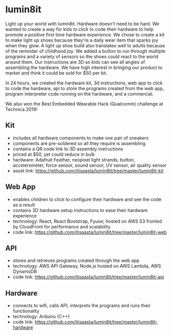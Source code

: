 # lumin8it

Light up your world with lumin8it. Hardware doesn't need to be hard. We wanted to create a way for kids to click to code their hardware to help promote a positive first time hardware experience. We chose to create a kit to make light up shoes because they're a daily wear item that sparks joy when they glow. A light up shoe build also translates well to adults because of the reminder of childhood joy. We added a button to run through multiple programs and a variety of sensors so the shoes could react to the world around them. Our instructions are 3D so kids can see all angles of assembling the hardware. We have high interest in bringing our product to market and think it could be sold for \$50 per kit.

In 24 hours, we created the hardware kit, 3d instructions, web app to click to code the hardware, api to store the programs created from the web app, program interpreter code running on the hardware, and a commercial.

We also won the Best Embedded Wearable Hack (Qualcomm) challenge at Technica 2019!

## Kit

- includes all hardware components to make one pair of sneakers
- components are pre-soldered so all they require is assembling
- contains a QR code link to 3D assembly instructions
- priced at \$50, yet could reduce in bulk
- hardware: Adafruit Feather, neopixel light strands, button, accelerometer, force sensor, sound sensor, UV sensor, air quality sensor
- asset link: https://github.com/itisaasta/lumin8it/tree/master/lumin8it-kit

## Web App

- enables children to click to configure their hardware and see the code as a result
- contains 3D hardware setup instructions to ease their hardware experience
- technology: React, React Bootstrap, Fyuse; hosted on AWS S3 fronted by CloudFront for performance and scalability
- code link: https://github.com/itisaasta/lumin8it/tree/master/lumin8it-web

## API

- stores and retrieves programs created through the web app
- technology: AWS API Gateway, Node.js hosted on AWS Lambda, AWS DynamoDB
- code link: https://github.com/itisaasta/lumin8it/tree/master/lumin8it-api

## Hardware

- connects to wifi, calls API, interprets the programs and runs their functionality
- technology: Arduino (C++)
- code link: https://github.com/itisaasta/lumin8it/tree/master/lumin8it-hardware
